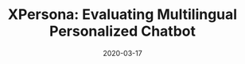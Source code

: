 ---
title: "XPersona: Evaluating Multilingual Personalized Chatbot"
collection: publications
permalink: /publication/2020-03-17-paper-xpersona
excerpt: ''
date: 2020-03-17
venue: 'arXiv preprint arXiv'
paperurl: 'https://arxiv.org/pdf/2003.07568.pdf'
authors: 'Zhaojiang Lin*, Zihan Liu*, Genta Indra Winata*, Samuel Cahyawijaya*, Andrea Madotto*, Yejin Bang, Etsuko Ishii, Pascale Fung'
code: 'https://github.com/HLTCHKUST/Xpersona'
paper: 'https://arxiv.org/pdf/2003.07568.pdf'
---